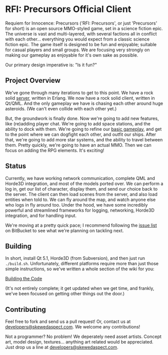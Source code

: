 # RFI: Precursors Official Client

Requiem for Innocence: Precursors ('RFI: Precursors', or just 'Precursors' for short) is an open source MMO-styled game, set in a science fiction epic. The universe is vast and multi-layered, with several factions all in conflict with each other... everything you would expect from a classic science fiction epic. The game itself is designed to be fun and enjoyable; suitable for casual players and small groups. We are focusing very strongly on making our gameplay as enjoyable for it's own sake as possible.

Our primary design imperative is: "Is it fun?"

## Project Overview

We've gone through many iterations to get to this point. We have a rock solid [server](https://bitbucket.org/skewedaspect/precursors-server), written in Erlang. We now have a rock solid client, written in Qt/QML. And the only gameplay we have is chasing each other around huge asteroids. (We can't even collide with each other yet.)

But, the groundwork is finally done. Now we're going to add new features, like (re)adding player chat. We're going to add space stations, and the ability to dock with them. We're going to refine our [basic gameplay](https://bitbucket.org/skewedaspect/precursors-client-qml/wiki/Design/Basic%20Gameplay), and get to the point where we can dogfight each other, and outfit our ships. After that, we're going to add more star systems, and the ability to travel between them. Pretty quickly, we're going to have an actual MMO. Then we can focus on adding the RPG elements. It's exciting!

## Status

Currently, we have working network communication, complete QML and Horde3D integration, and most of the models ported over.
We can perform a log in, get our list of character, display them, and send our choice back to the server. The client can then 
load scenes from the server, and also load entities when told to. We can fly around the map, and watch anyone else who logs in
fly around too. Under the hood, we have some incredibly powerful and streamlined frameworks for logging, networking, Horde3D integration,
and for handling input.

We're moving at a pretty quick pace; I recommend following the 
[issue list](https://bitbucket.org/skewedaspect/precursors-client-qml/issues?status=new&status=open) on BitBucket to 
see what we're planning on tackling next.

## Building

In short, install Qt 5.1, Horde3D (from Subversion), and then just run `./build.sh`. Unfortunately, different platforms
require more than just those simple instructions, so we've written a whole section of the wiki for you:

[Building the Code](https://bitbucket.org/skewedaspect/precursors-client-qml/wiki/Building%20the%20Code)

(It's not entirely complete; it get updated when we get time, and frankly, we've been focused on getting other things out the door.)

## Contributing

Feel free to fork and send us a pull request! Or, contact us at [developers@skewedaspect.com](mailto:developers@skewedaspect.com).
We welcome any contributions!

Not a programmer? No problem! We deperately need asset artists. Concept art, model design, textures... anything art related
would be appreciated. Just drop us a line at [developers@skewedaspect.com](mailto:developers@skewedaspect.com?Subject=Interested%20Artist).
